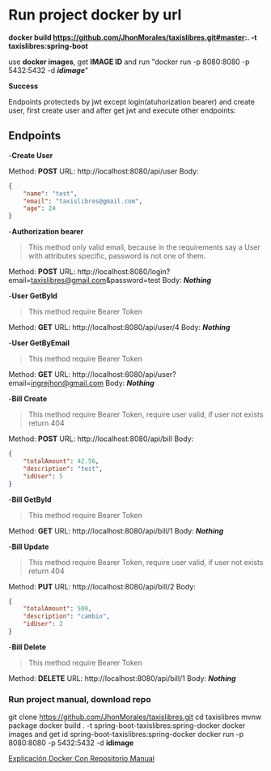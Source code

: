 # Run project docker by url
**docker build https://github.com/JhonMorales/taxislibres.git#master:. -t taxislibres:spring-boot**

use **docker images**, get **IMAGE ID** and run "docker run -p 8080:8080 -p 5432:5432 -d ***idimage***"

**Success**

Endpoints protecteds by jwt except login(atuhorization bearer) and create user, first create user and after get jwt and execute other endpoints:

## Endpoints

-**Create User**

Method: **POST**
URL: http://localhost:8080/api/user
Body:
```json
{
	"name": "test",
	"email": "taxislibres@gmail.com",
	"age": 24
}
```

-**Authorization bearer**

>This method only valid email, because in the requirements say a User with attributes specific, password is not one of them.

Method: **POST**
URL: http://localhost:8080/login?email=taxislibres@gmail.com&password=test
Body: ***Nothing***

-**User GetById**

>This method require Bearer Token

Method: **GET**
URL: http://localhost:8080/api/user/4
Body: ***Nothing***

-**User GetByEmail**

>This method require Bearer Token

Method: **GET**
URL: http://localhost:8080/api/user?email=ingrejhon@gmail.com
Body: ***Nothing***

-**Bill Create**

>This method require Bearer Token, require user valid, if user not exists return 404

Method: **POST**
URL: http://localhost:8080/api/bill
Body:
```json
{
    "totalAmount": 42.56,
    "description": "test",
    "idUser": 5
}
```

-**Bill GetById**

>This method require Bearer Token

Method: **GET**
URL: http://localhost:8080/api/bill/1
Body: ***Nothing***

-**Bill Update**

>This method require Bearer Token, require user valid, if user not exists return 404

Method: **PUT**
URL: http://localhost:8080/api/bill/2
Body:
```json
{
    "totalAmount": 500,
    "description": "cambio",
    "idUser": 2
}
```
-**Bill Delete**

>This method require Bearer Token

Method: **DELETE**
URL: http://localhost:8080/api/bill/1
Body: ***Nothing***


### Run project manual, download repo
git clone https://github.com/JhonMorales/taxislibres.git
cd taxislibres
mvnw package
docker build . -t spring-boot-taxislibres:spring-docker
docker images and get id spring-boot-taxislibres:spring-docker
docker run -p 8080:8080 -p 5432:5432 -d **idimage**

[Explicación Docker Con Repositorio Manual](https://www.youtube.com/watch?v=D9agLXHBhFc "Guia")
